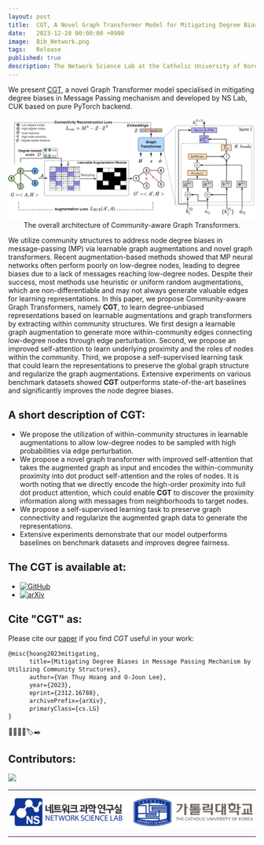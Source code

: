 ```yaml
---
layout: post
title:  CGT, A Novel Graph Transformer Model for Mitigating Degree Biases in Message Passing Mechanism
date:   2023-12-28 00:00:00 +0900
image:  Bib_Network.png
tags:   Release
published: true
description: The Network Science Lab at the Catholic University of Korea releases Community-aware Graph Transformers, namely CGT, a novel Graph Transformer model specialised in mitigating degree biases in message passing mechanism.
---
```


We present [CGT](https://github.com/NSLab-CUK/Community-aware-Graph-Transformer), a novel Graph Transformer model specialised in mitigating degree biases in Message Passing mechanism and developed by NS Lab, CUK based on pure PyTorch backend.

<p align="center">
  <img src="/images/CGT.jpg" alt="Graph Transformer Architecture" width="800">
  <br>
  <b></b> The overall architecture of Community-aware Graph Transformers.
</p>

We utilize community structures to address node degree biases in message-passing (MP) via learnable graph augmentations and novel graph transformers. Recent augmentation-based methods showed that MP neural networks often perform poorly on low-degree nodes, leading to degree biases due to a lack of messages reaching low-degree nodes. Despite their success, most methods use heuristic or uniform random augmentations, which are non-differentiable and may not always generate valuable edges for learning representations. In this paper, we propose Community-aware Graph Transformers, namely **CGT**, to learn degree-unbiased representations based on learnable augmentations and graph transformers by extracting within community structures. We first design a learnable graph augmentation to generate more within-community edges connecting low-degree nodes through edge perturbation. Second, we propose an improved self-attention to learn underlying proximity and the roles of nodes within the community. Third, we propose a self-supervised learning task that could learn the representations to preserve the global graph structure and regularize the graph augmentations. Extensive experiments on various benchmark datasets showed **CGT** outperforms state-of-the-art baselines and significantly improves the node degree biases.


## A short description of CGT:

- We propose the utilization of within-community structures in learnable augmentations to allow low-degree nodes to be sampled with high probabilities via edge perturbation.
- We propose a novel graph transformer with improved self-attention that takes the augmented graph as input and encodes the within-community proximity into dot product self-attention and the roles of nodes. It is worth noting that we directly encode the high-order proximity into full dot product attention, which could enable **CGT** to discover the proximity information along with messages from neighborhoods to target nodes.
- We propose a self-supervised learning task to preserve graph connectivity and regularize the augmented graph data to generate the representations.
- Extensive experiments demonstrate that our model outperforms baselines on benchmark datasets and improves degree fairness.
 

## The CGT is available at:
* [![GitHub](https://img.shields.io/badge/GitHub-Data%20&%20Code-9B9B9B?style=flat-square&logo=GitHub)](https://github.com/NSLab-CUK/Community-aware-Graph-Transformer)
* [![arXiv](https://img.shields.io/badge/arXiv-2312.16788-b31b1b?style=flat-square&logo=arxiv&logoColor=red)](https://arxiv.org/abs/2312.16788)

## Cite "CGT" as: 

Please cite our [paper](https://arxiv.org/abs/2312.16788) if you find *CGT* useful in your work:
```
@misc{hoang2023mitigating,
      title={Mitigating Degree Biases in Message Passing Mechanism by Utilizing Community Structures}, 
      author={Van Thuy Hoang and O-Joun Lee},
      year={2023},
      eprint={2312.16788},
      archivePrefix={arXiv},
      primaryClass={cs.LG}
}
```

:page_facing_up::woman_technologist::bookmark_tabs::label::black_nib:	

## Contributors: 

<a href="https://github.com/NSLab-CUK/Unified-Graph-Transformer/graphs/contributors">
  <img src="https://contrib.rocks/image?repo=NSLab-CUK/Unified-Graph-Transformer" />
</a>

***

<a href="https://nslab-cuk.github.io/"><img src="https://github.com/NSLab-CUK/NSLab-CUK/raw/main/Logo_Dual_Wide.png"/></a>

***

